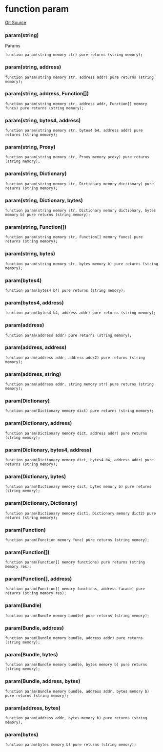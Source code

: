 # function param
[Git Source](https://github.com/metacontract/mc/blob/main/src/devkit/system/Tracer.sol)

### param(string)
Params


```solidity
function param(string memory str) pure returns (string memory);
```

### param(string, address)

```solidity
function param(string memory str, address addr) pure returns (string memory);
```

### param(string, address, Function[])

```solidity
function param(string memory str, address addr, Function[] memory funcs) pure returns (string memory);
```

### param(string, bytes4, address)

```solidity
function param(string memory str, bytes4 b4, address addr) pure returns (string memory);
```

### param(string, Proxy)

```solidity
function param(string memory str, Proxy memory proxy) pure returns (string memory);
```

### param(string, Dictionary)

```solidity
function param(string memory str, Dictionary memory dictionary) pure returns (string memory);
```

### param(string, Dictionary, bytes)

```solidity
function param(string memory str, Dictionary memory dictionary, bytes memory b) pure returns (string memory);
```

### param(string, Function[])

```solidity
function param(string memory str, Function[] memory funcs) pure returns (string memory);
```

### param(string, bytes)

```solidity
function param(string memory str, bytes memory b) pure returns (string memory);
```

### param(bytes4)

```solidity
function param(bytes4 b4) pure returns (string memory);
```

### param(bytes4, address)

```solidity
function param(bytes4 b4, address addr) pure returns (string memory);
```

### param(address)

```solidity
function param(address addr) pure returns (string memory);
```

### param(address, address)

```solidity
function param(address addr, address addr2) pure returns (string memory);
```

### param(address, string)

```solidity
function param(address addr, string memory str) pure returns (string memory);
```

### param(Dictionary)

```solidity
function param(Dictionary memory dict) pure returns (string memory);
```

### param(Dictionary, address)

```solidity
function param(Dictionary memory dict, address addr) pure returns (string memory);
```

### param(Dictionary, bytes4, address)

```solidity
function param(Dictionary memory dict, bytes4 b4, address addr) pure returns (string memory);
```

### param(Dictionary, bytes)

```solidity
function param(Dictionary memory dict, bytes memory b) pure returns (string memory);
```

### param(Dictionary, Dictionary)

```solidity
function param(Dictionary memory dict1, Dictionary memory dict2) pure returns (string memory);
```

### param(Function)

```solidity
function param(Function memory func) pure returns (string memory);
```

### param(Function[])

```solidity
function param(Function[] memory functions) pure returns (string memory res);
```

### param(Function[], address)

```solidity
function param(Function[] memory functions, address facade) pure returns (string memory res);
```

### param(Bundle)

```solidity
function param(Bundle memory bundle) pure returns (string memory);
```

### param(Bundle, address)

```solidity
function param(Bundle memory bundle, address addr) pure returns (string memory);
```

### param(Bundle, bytes)

```solidity
function param(Bundle memory bundle, bytes memory b) pure returns (string memory);
```

### param(Bundle, address, bytes)

```solidity
function param(Bundle memory bundle, address addr, bytes memory b) pure returns (string memory);
```

### param(address, bytes)

```solidity
function param(address addr, bytes memory b) pure returns (string memory);
```

### param(bytes)

```solidity
function param(bytes memory b) pure returns (string memory);
```

